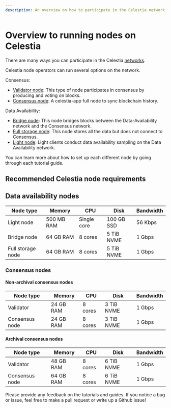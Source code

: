 ```yaml
---
description: An overview on how to participate in the Celestia network.
---
```


# Overview to running nodes on Celestia

There are many ways you can participate in the Celestia
[networks](./participate.md).

Celestia node operators can run several options on the network.

Consensus:

- [Validator node](./validator-node.md):
  This type of node participates
  in consensus by producing and voting on blocks.
- [Consensus node](./consensus-node.md): A celestia-app full node
  to sync blockchain history.

Data Availability:

- [Bridge node](./bridge-node.md): This node bridges blocks between the
  Data-Availability network and the Consensus network.
- [Full storage node](./full-storage-node.md): This node stores all
  the data but does not connect to Consensus.
- [Light node](./light-node.md): Light clients conduct data availability
  sampling on the Data Availability network.

You can learn more about how to set up each different node by going through
each tutorial guide.

## Recommended Celestia node requirements

## Data availability nodes

| Node type         | Memory      | CPU         | Disk       | Bandwidth |
|-------------------|-------------|-------------|------------|-----------|
| Light node        | 500 MB RAM  | Single core | 100 GB SSD | 56 Kbps   |
| Bridge node       | 64 GB RAM   | 8 cores     | 5 TiB NVME  | 1 Gbps    |
| Full storage node | 64 GB RAM   | 8 cores   | 5 TiB NVME  | 1 Gbps    |

### Consensus nodes

#### Non-archival consensus nodes

| Node type        | Memory      | CPU         | Disk       | Bandwidth |
|------------------|-------------|-------------|------------|-----------|
| Validator        | 24 GB RAM   | 8 cores     | 3 TiB NVME   | 1 Gbps    |
| Consensus node   | 24 GB RAM   | 8 cores     | 3 TiB NVME   | 1 Gbps    |

#### Archival consensus nodes

| Node type        | Memory      | CPU         | Disk       | Bandwidth |
|------------------|-------------|-------------|------------|-----------|
| Validator        | 48 GB RAM   | 8 cores   | 6 TiB NVME  | 1 Gbps    |
| Consensus node   | 64 GB RAM   | 8 cores   | 6 TiB NVME  | 1 Gbps    |


Please provide any feedback on the tutorials and guides. If you notice
a bug or issue, feel free to make a pull request or write up a Github
issue!
